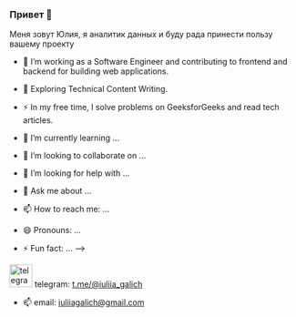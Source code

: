 ### Привет 👋

Меня зовут Юлия, я аналитик данных и буду рада принести пользу вашему проекту
- :telescope: I’m working as a Software Engineer and contributing to frontend and backend for building web applications.

- :seedling: Exploring Technical Content Writing.

- :zap: In my free time, I solve problems on GeeksforGeeks and read tech articles.





- 🌱 I’m currently learning ...
- 👯 I’m looking to collaborate on ...
- 🤔 I’m looking for help with ...
- 💬 Ask me about ...
- 📫 How to reach me: ...
- 😄 Pronouns: ...
- ⚡ Fun fact: ...
-->



  
<img src='https://cdn.jsdelivr.net/npm/simple-icons@3.0.1/icons/telegram.svg' alt='telegram' height='40'> telegram: [t.me/@iuliia_galich](https://t.me/+79643908939)

- :mailbox: email: iuliiagalich@gmail.com

